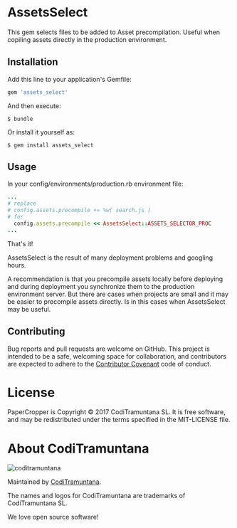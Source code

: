 # AssetsSelect

This gem selects files to be added to Asset precompilation. Useful when copiling
assets directly in the production environment.

## Installation

Add this line to your application's Gemfile:

```ruby
gem 'assets_select'
```

And then execute:

    $ bundle

Or install it yourself as:

    $ gem install assets_select

## Usage

In your config/environments/production.rb environment file:
```ruby
...
# replace
# config.assets.precompile += %w( search.js )
# for
  config.assets.precompile << AssetsSelect::ASSETS_SELECTOR_PROC
...
```
That's it!

AssetsSelect is the result of many deployment problems and googling hours.

A recommendation is that you precompile assets locally before deploying and during deployment
you synchronize them to the production environment server.
But there are cases when projects are small and it may be easier to precompile assets directly.
Is in this cases when AssetsSelect may be useful.

## Contributing

Bug reports and pull requests are welcome on GitHub. This project is intended to be a safe, welcoming space for collaboration, and contributors are expected to adhere to the [Contributor Covenant](http://contributor-covenant.org) code of conduct.


# License

PaperCropper is Copyright © 2017 CodiTramuntana SL. It is free software, and may be redistributed under the terms specified in the MIT-LICENSE file.

# About CodiTramuntana

![coditramuntana](http://www.coditramuntana.com/assets/ic_logo_medium.png)

Maintained by [CodiTramuntana](http://www.coditramuntana.com).

The names and logos for CodiTramuntana are trademarks of CodiTramuntana SL.

We love open source software!

